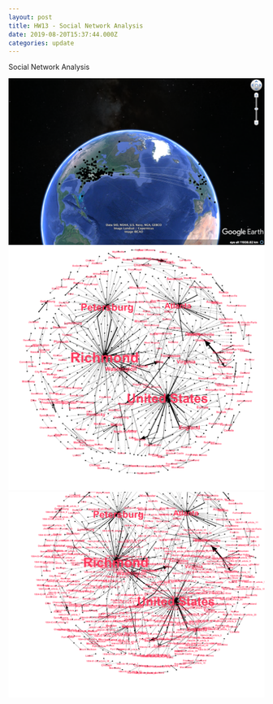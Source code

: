 ```yaml
---
layout: post
title: HW13 - Social Network Analysis
date: 2019-08-20T15:37:44.000Z
categories: update
---
```

Social Network Analysis

<img src="/images/fulls/13d.jpg" class="fit image">
<img src="/images/fulls/13a.jpg" class="fit image">
<img src="/images/fulls/13b.jpg" class="fit image">
